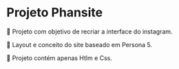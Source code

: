 <h1> Projeto Phansite </h1>
<p> 📜 Projeto com objetivo de recriar a interface do instagram.  </p>
<p> 📜 Layout e conceito do site baseado em Persona 5. </p>
<p> 📜 Projeto contém apenas Htlm e Css.<p/>
